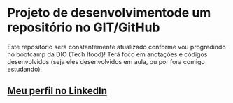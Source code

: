 # Projeto de desenvolvimentode um repositório no GIT/GitHub

Este repositório será constantemente atualizado conforme vou progredindo no bootcamp da DIO (Tech Ifood)! Terá foco em anotações e códigos desenvolvidos (seja eles desenvolvidos em aula, ou por fora comigo estudando).


## [Meu perfil no LinkedIn](https://www.linkedin.com/in/lf-santucci/)
